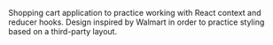 Shopping cart application to practice working with React context and reducer hooks. Design inspired by Walmart in order to practice styling based on a third-party layout.
